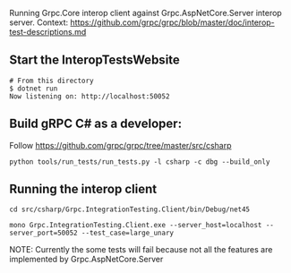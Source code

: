 Running Grpc.Core interop client against Grpc.AspNetCore.Server interop server.
Context: https://github.com/grpc/grpc/blob/master/doc/interop-test-descriptions.md

## Start the InteropTestsWebsite

```
# From this directory
$ dotnet run
Now listening on: http://localhost:50052
```

## Build gRPC C# as a developer:
Follow https://github.com/grpc/grpc/tree/master/src/csharp
```
python tools/run_tests/run_tests.py -l csharp -c dbg --build_only
```

## Running the interop client

```
cd src/csharp/Grpc.IntegrationTesting.Client/bin/Debug/net45

mono Grpc.IntegrationTesting.Client.exe --server_host=localhost --server_port=50052 --test_case=large_unary
```

NOTE: Currently the some tests will fail because not all the features are implemented
by Grpc.AspNetCore.Server
